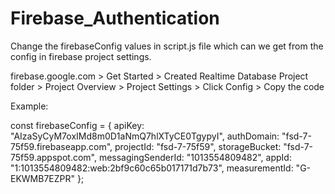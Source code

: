 # Firebase_Authentication

Change the firebaseConfig values in script.js file which can we get from the config in firebase project settings.

firebase.google.com > Get Started > Created Realtime Database Project folder > Project Overview > Project Settings > Click Config > Copy the code

Example:

const firebaseConfig = {
  apiKey: "AIzaSyCyM7oxIMd8m0D1aNmQ7hlXTyCE0TgypyI",
  authDomain: "fsd-7-75f59.firebaseapp.com",
  projectId: "fsd-7-75f59",
  storageBucket: "fsd-7-75f59.appspot.com",
  messagingSenderId: "1013554809482",
  appId: "1:1013554809482:web:2bf9c60c65b017171d7b73",
  measurementId: "G-EKWMB7EZPR"
};
